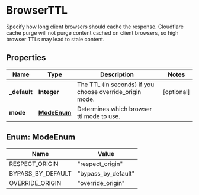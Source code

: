 

# BrowserTTL

Specify how long client browsers should cache the response. Cloudflare cache purge will not purge content cached on client browsers, so high browser TTLs may lead to stale content.

## Properties

| Name | Type | Description | Notes |
|------------ | ------------- | ------------- | -------------|
|**_default** | **Integer** | The TTL (in seconds) if you choose override_origin mode. |  [optional] |
|**mode** | [**ModeEnum**](#ModeEnum) | Determines which browser ttl mode to use. |  |



## Enum: ModeEnum

| Name | Value |
|---- | -----|
| RESPECT_ORIGIN | &quot;respect_origin&quot; |
| BYPASS_BY_DEFAULT | &quot;bypass_by_default&quot; |
| OVERRIDE_ORIGIN | &quot;override_origin&quot; |



